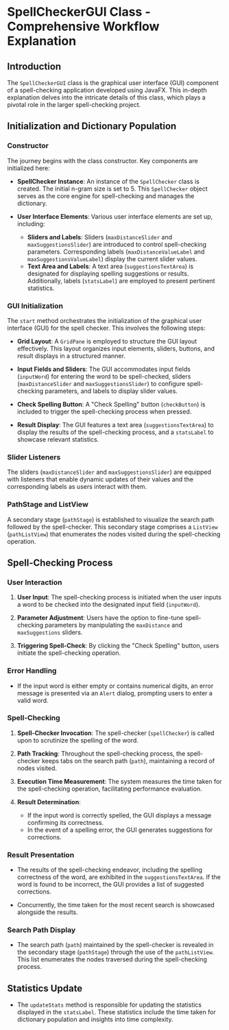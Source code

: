 # SpellCheckerGUI Class - Comprehensive Workflow Explanation

## Introduction

The `SpellCheckerGUI` class is the graphical user interface (GUI) component of a spell-checking application developed using JavaFX. This in-depth explanation delves into the intricate details of this class, which plays a pivotal role in the larger spell-checking project.

## Initialization and Dictionary Population

### Constructor

The journey begins with the class constructor. Key components are initialized here:

- **SpellChecker Instance**: An instance of the `SpellChecker` class is created. The initial n-gram size is set to 5. This `SpellChecker` object serves as the core engine for spell-checking and manages the dictionary.

- **User Interface Elements**: Various user interface elements are set up, including:
  - **Sliders and Labels**: Sliders (`maxDistanceSlider` and `maxSuggestionsSlider`) are introduced to control spell-checking parameters. Corresponding labels (`maxDistanceValueLabel` and `maxSuggestionsValueLabel`) display the current slider values.
  - **Text Area and Labels**: A text area (`suggestionsTextArea`) is designated for displaying spelling suggestions or results. Additionally, labels (`statsLabel`) are employed to present pertinent statistics.

### GUI Initialization

The `start` method orchestrates the initialization of the graphical user interface (GUI) for the spell checker. This involves the following steps:

- **Grid Layout**: A `GridPane` is employed to structure the GUI layout effectively. This layout organizes input elements, sliders, buttons, and result displays in a structured manner.

- **Input Fields and Sliders**: The GUI accommodates input fields (`inputWord`) for entering the word to be spell-checked, sliders (`maxDistanceSlider` and `maxSuggestionsSlider`) to configure spell-checking parameters, and labels to display slider values.

- **Check Spelling Button**: A "Check Spelling" button (`checkButton`) is included to trigger the spell-checking process when pressed.

- **Result Display**: The GUI features a text area (`suggestionsTextArea`) to display the results of the spell-checking process, and a `statsLabel` to showcase relevant statistics.

### Slider Listeners

The sliders (`maxDistanceSlider` and `maxSuggestionsSlider`) are equipped with listeners that enable dynamic updates of their values and the corresponding labels as users interact with them.

### PathStage and ListView

A secondary stage (`pathStage`) is established to visualize the search path followed by the spell-checker. This secondary stage comprises a `ListView` (`pathListView`) that enumerates the nodes visited during the spell-checking operation.

## Spell-Checking Process

### User Interaction

1. **User Input**: The spell-checking process is initiated when the user inputs a word to be checked into the designated input field (`inputWord`).

2. **Parameter Adjustment**: Users have the option to fine-tune spell-checking parameters by manipulating the `maxDistance` and `maxSuggestions` sliders.

3. **Triggering Spell-Check**: By clicking the "Check Spelling" button, users initiate the spell-checking operation.

### Error Handling

- If the input word is either empty or contains numerical digits, an error message is presented via an `Alert` dialog, prompting users to enter a valid word.

### Spell-Checking

1. **Spell-Checker Invocation**: The spell-checker (`spellChecker`) is called upon to scrutinize the spelling of the word.

2. **Path Tracking**: Throughout the spell-checking process, the spell-checker keeps tabs on the search path (`path`), maintaining a record of nodes visited.

3. **Execution Time Measurement**: The system measures the time taken for the spell-checking operation, facilitating performance evaluation.

4. **Result Determination**:
   - If the input word is correctly spelled, the GUI displays a message confirming its correctness.
   - In the event of a spelling error, the GUI generates suggestions for corrections.

### Result Presentation

- The results of the spell-checking endeavor, including the spelling correctness of the word, are exhibited in the `suggestionsTextArea`. If the word is found to be incorrect, the GUI provides a list of suggested corrections.

- Concurrently, the time taken for the most recent search is showcased alongside the results.

### Search Path Display

- The search path (`path`) maintained by the spell-checker is revealed in the secondary stage (`pathStage`) through the use of the `pathListView`. This list enumerates the nodes traversed during the spell-checking process.

## Statistics Update

- The `updateStats` method is responsible for updating the statistics displayed in the `statsLabel`. These statistics include the time taken for dictionary population and insights into time complexity.
